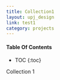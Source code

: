 ```yaml
---
title: Collection1
layout: upj_design
link: test1
category: projects
---
```


#### Table Of Contents

- TOC
{:toc}

Collection 1
